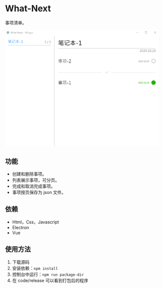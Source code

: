 # What-Next

事项清单。

![](./doc/demo.png)

## 功能

- 创建和删除事项。
- 列表展示事项，可分页。
- 完成和取消完成事项。
- 事项按页保存为 json 文件。

## 依赖

- Html，Css，Javascript
- Electron
- Vue

## 使用方法

1. 下载源码
2. 安装依赖：`npm install`
3. 控制台中运行：`npm run package-dir`
4. 在 code/release 可以看到打包后的程序
